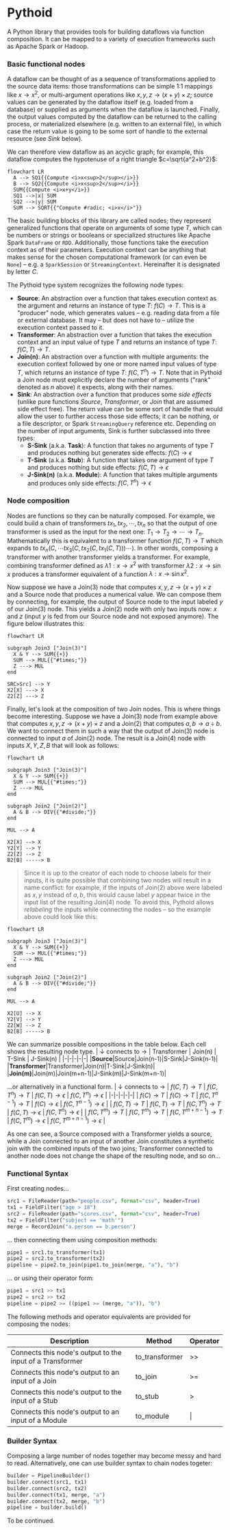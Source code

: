 # Pythoid

A Python library that provides tools for building dataflows via function composition. It can be mapped to a variety of execution frameworks such as Apache Spark or Hadoop.

### Basic functional nodes

A dataflow can be thought of as a sequence of transformations applied to the source data items: those transformations can be simple 1:1 mappings like $x \rightarrow x^2$, or multi-argument operations like $x,y,z \rightarrow (x+y) \times z$; source values can be generated by the dataflow itself (e.g. loaded from a database) or supplied as arguments when the dataflow is launched. Finally, the output values computed by the dataflow can be returned to the calling process, or materialized elsewhere (e.g. written to an external file), in which case the return value is going to be some sort of handle to the external resource (see *Sink* below).

We can therefore view dataflow as an acyclic graph; for example, this dataflow computes the hypotenuse of a right triangle $c=\sqrt{a^2+b^2}$:

```mermaid
flowchart LR
  A --> SQ1{{Compute <i>x<sup>2</sup></i>}}
  B --> SQ2{{Compute <i>x<sup>2</sup></i>}}
  SUM{{Compute <i>x+y</i>}}
  SQ1 -->|x| SUM
  SQ2 -->|y| SUM
  SUM --> SQRT{{"Compute #radic; <i>x</i>"}}
```

The basic building blocks of this library are called nodes; they represent generalized functions that operate on arguments of some type $T$, which can be numbers or strings or booleans or specialized structures like Apache Spark `DataFrame` or `RDD`. Additionally, those functions take the execution context as of their parameters.  Execution context can be anything that makes sense for the chosen computational framework (or can even be `None`) – e.g. a `SparkSession` or `StreamingContext`. Hereinafter it is designated by letter $C$.

The Pythoid type system recognizes the following node types:

- **Source**: An abstraction over a function that takes execution context as the argument and returns an instance of type $T$: $f(C) \rightarrow T$. This is a "producer" node, which generates values – e.g. reading data from a file or external database. It may – but does not have to – utilize the execution context passed to it.
- **Transformer**: An abstraction over a function that takes the execution context and an input value of type $T$ and returns an instance of type $T$: $f(C, T) \rightarrow T$.
- **Join(n)**: An abstraction over a function with multiple arguments: the execution context followed by one or more named input values of type $T$, which returns an instance of type $T$:  $f(C, T^n) \rightarrow T$. Note that in Pythoid a Join node must explicitly declare the number of arguments ("rank" denoted as $n$ above) it expects, along with their names.
- **Sink**: An abstraction over a function that produces some *side effects* (unlike pure functions *Source*, *Transformer*, or *Join* that are assumed side effect free). The return value can be some sort of handle that would allow the user to further access those side effects; it can be nothing, or a file descriptor, or Spark `StreamingQuery` reference etc. Depending on the number of input arguments, Sink is further subclassed into three types:
  - **S-Sink** (a.k.a. **Task**): A function that takes no arguments of type $T$ and produces nothing but generates side effects: $f(C) \rightarrow \epsilon$
  - **T-Sink** (a.k.a. **Stub**): A function that takes one argument of type $T$ and produces nothing but side effects: $f(C,T) \rightarrow \epsilon$
  - **J-Sink(n)** (a.k.a. **Module**): A function that takes multiple arguments and produces only side effects: $f(C,T^n) \rightarrow \epsilon$

### Node composition

Nodes are functions so they can be naturally composed. For example, we could build a chain of transformers $tx_1,tx_2, \cdots ,tx_n$ so that the output of one transformer is used as the input for the next one: $T_1 \rightarrow T_2 \rightarrow \cdots \rightarrow T_n$. Mathematically this is equivalent to a transformer function $f(C, T) \rightarrow T$ which expands to $tx_n(C, \cdots tx_3(C,tx_2(C,tx_1(C,T))) \cdots )$. In other words, composing a transformer with another transformer yields a transformer. For example, combining transformer defined as $\lambda1 : x \rightarrow x^2$ with transformer $\lambda2 : x \rightarrow \sin x$ produces a transformer equivalent of a function $\lambda : x \rightarrow \sin x^2$.

Now suppose we have a Join(3) node that computes $x,y,z \rightarrow (x + y) \times z$ and a Source node that produces a numerical value. We can compose them by connecting, for example, the output of Source node to the input labeled $y$ of our Join(3) node. This yields a Join(2) node with only two inputs now: $x$ and $z$ (input $y$ is fed from our Source node and not exposed anymore). The figure below illustrates this:

```mermaid
flowchart LR

subgraph Join3 ["Join(3)"]
  X & Y --> SUM{{+}}
  SUM --> MUL{{"#times;"}}
  Z ---> MUL
end

SRC>Src] --> Y
X2[X] ---> X
Z2[Z] ---> Z
```

Finally, let's look at the composition of two Join nodes. This is where things become interesting. Suppose we have a Join(3) node from example above that computes $x,y,z \rightarrow (x + y) \times z$ and a Join(2) that computes $a,b \rightarrow {a \div b}$. We want to connect them in such a way that the output of Join(3) node is connected to input $a$ of Join(2) node. The result is a Join(4) node with inputs $X,Y,Z,B$ that will look as follows:

```mermaid
flowchart LR

subgraph Join3 ["Join(3)"]
  X & Y --> SUM{{+}}
  SUM --> MUL{{"#times;"}}
  Z ---> MUL
end

subgraph Join2 ["Join(2)"]
  A & B --> DIV{{"#divide;"}}
end

MUL --> A

X2[X] --> X
Y2[Y] --> Y
Z2[Z] --> Z
B2[B] -----> B
```

> Since it is up to the creator of each node to choose labels for their inputs, it is quite possible that combining two nodes will result in a name conflict: for example, if the inputs of Join(2)  above were labeled as $x,y$ instead of $a,b$, this would cause label $y$ appear twice in the input list of the resulting Join(4) node. To avoid this, Pythoid allows *relabeling* the inputs while connecting the nodes – so the example above could look like this:

```mermaid
flowchart LR

subgraph Join3 ["Join(3)"]
  X & Y --> SUM{{+}}
  SUM --> MUL{{"#times;"}}
  Z ---> MUL
end

subgraph Join2 ["Join(2)"]
  A & B --> DIV{{"#divide;"}}
end

MUL --> A

X2[U] --> X
Y2[V] --> Y
Z2[W] --> Z
B2[B] -----> B
```

We can summarize possible compositions in the table below. Each cell shows the resulting node type.
| $\downarrow$ connects to $\rightarrow$ | Transformer | Join(n) | T-Sink | J-Sink(n) |
|-|-|-|-|-|
|**Source**|Source|Join(n-1)|S-Sink|J-Sink(n-1)|
|**Transformer**|Transformer|Join(n)|T-Sink|J-Sink(n)|
|**Join(m)**|Join(m)|Join(m+n-1)|J-Sink(m)|J-Sink(m+n-1)|

...or alternatively in a functional form.
| $\downarrow$ connects to $\rightarrow$ | $f(C,T) \rightarrow T$ | $f(C, T^n) \rightarrow T$ | $f(C,T) \rightarrow \epsilon$ | $f(C,T^n) \rightarrow \epsilon$ |
|-|-|-|-|-|
| $f(C) \rightarrow T$ | $f(C) \rightarrow T$ | $f(C,T^{n-1}) \rightarrow T$ | $f(C) \rightarrow \epsilon$ | $f(C,T^{n-1}) \rightarrow \epsilon$ |
| $f(C, T) \rightarrow T$ | $f(C, T) \rightarrow T$ | $f(C,T^n) \rightarrow T$ | $f(C,T) \rightarrow \epsilon$ | $f(C,T^n) \rightarrow \epsilon$ |
| $f(C, T^m) \rightarrow T$ | $f(C,T^m) \rightarrow T$ | $f(C,T^{m+n-1}) \rightarrow T$ | $f(C,T^m) \rightarrow \epsilon$ | $f(C,T^{m+n-1}) \rightarrow \epsilon$ |

As one can see, a Source composed with a Transformer yields a source, while a Join connected to an input of another Join constitutes a synthetic join with the combined inputs of the two joins; Transformer connected to another node does not change the shape of the resulting node, and so on...

### Functional Syntax

First creating nodes...
```python
src1 = FileReader(path="people.csv", format="csv", header=True)
tx1 = FieldFilter("age > 18")
src2 = FileReader(path="scores.csv", format="csv", header=True)
tx2 = FieldFilter("subject == 'math'")
merge = RecordJoin("a.person == b.person")
```
... then connecting them using composition methods:
```python
pipe1 = src1.to_transformer(tx1)
pipe2 = src2.to_transformer(tx2)
pipeline = pipe2.to_join(pipe1.to_join(merge, "a"), "b")
```
... or using their operator form:
```python
pipe1 = src1 >> tx1
pipe2 = src2 >> tx2
pipeline = pipe2 >= ((pipe1 >= (merge, "a")), "b")
```

The following methods and operator equivalents are provided for composing the nodes:

|Description|Method|Operator|
|-|-|-|
|Connects this node's output to the input of a Transformer|to_transformer|>>|
|Connects this node's output to an input of a Join|to_join|>=|
|Connects this node's output to the input of a Stub|to_stub|>|
|Connects this node's output to an input of a Module|to_module|\||

### Builder Syntax

Composing a large number of nodes together may become messy and hard to read. Alternatively, one can use builder syntax to chain nodes togeter:

```python
builder = PipelineBuilder()
builder.connect(src1, tx1)
builder.connect(src2, tx2)
builder.connect(tx1, merge, "a")
builder.connect(tx2, merge, "b")
pipeline = builder.build()
```

To be continued.
